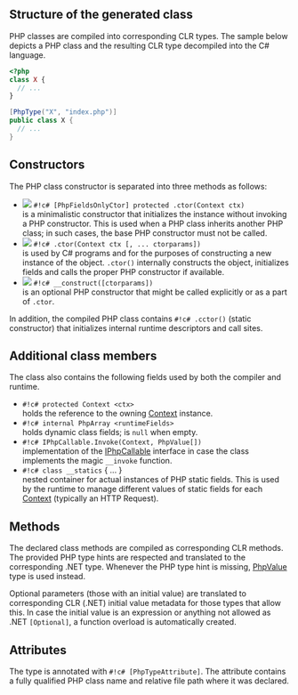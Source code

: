 ## Structure of the generated class

PHP classes are compiled into corresponding CLR types. The sample below depicts a PHP class and the resulting CLR type decompiled into the C# language.

```php
<?php
class X {
  // ...
}
```

```c#
[PhpType("X", "index.php")]
public class X {
  // ...
}
```

## Constructors

The PHP class constructor is separated into three methods as follows:

* ![](/img/icon_method.png) `#!c# [PhpFieldsOnlyCtor] protected .ctor(Context ctx)`<br/>is a minimalistic constructor that initializes the instance without invoking a PHP constructor. This is used when a PHP class inherits another PHP class; in such cases, the base PHP constructor must not be called.
* ![](/img/icon_method.png) `#!c# .ctor(Context ctx [, ... ctorparams])`<br/>is used by C# programs and for the purposes of constructing a new instance of the object. `.ctor()` internally constructs the object, initializes fields and calls the proper PHP constructor if available.
* ![](/img/icon_method.png) `#!c# __construct([ctorparams])`<br/>is an optional PHP constructor that might be called explicitly or as a part of `.ctor`.

In addition, the compiled PHP class contains `#!c# .cctor()` (static constructor) that initializes internal runtime descriptors and call sites.

## Additional class members

The class also contains the following fields used by both the compiler and runtime.

* `#!c# protected Context <ctx>`<br/>holds the reference to the owning [Context](/api/ref/context) instance.
* `#!c# internal PhpArray <runtimeFields>`<br/>holds dynamic class fields; is `null` when empty.
* `#!c# IPhpCallable.Invoke(Context, PhpValue[])`<br/>implementation of the [IPhpCallable](/api/ref/iphpcallable) interface in case the class implements the magic `__invoke` function.
* `#!c# class __statics` { ... }<br/>nested container for actual instances of PHP static fields. This is used by the runtime to manage different values of static fields for each [Context](/api/ref/context) (typically an HTTP Request).

## Methods

The declared class methods are compiled as corresponding CLR methods. The provided PHP type hints are respected and translated to the corresponding .NET type. Whenever the PHP type hint is missing, [PhpValue](/api/ref/phpvalue) type is used instead.

Optional parameters (those with an initial value) are translated to corresponding CLR (.NET) initial value metadata for those types that allow this. In case the initial value is an expression or anything not allowed as .NET `[Optional]`, a function overload is automatically created.

## Attributes

The type is annotated with `#!c# [PhpTypeAttribute]`. The attribute contains a fully qualified PHP class name and relative file path where it was declared.
